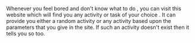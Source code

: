 Whenever you feel bored and don't know what to do , you can visit this website which will find you any activity or task of your choice . It can provide
you either a random activity or any activity based upon the parameters that you give in the site. If such an activity doesn't exist then it tells you so too.
